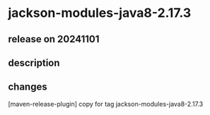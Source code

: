 # jackson-modules-java8-2.17.3

## release on 20241101
## description
## changes
[maven-release-plugin] copy for tag jackson-modules-java8-2.17.3


